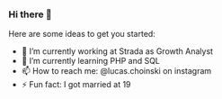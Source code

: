 ### Hi there 👋

Here are some ideas to get you started:

- 🔭 I’m currently working at Strada as Growth Analyst
- 🌱 I’m currently learning PHP and SQL
- 📫 How to reach me: @lucas.choinski on instagram
- ⚡ Fun fact: I got married at 19 

